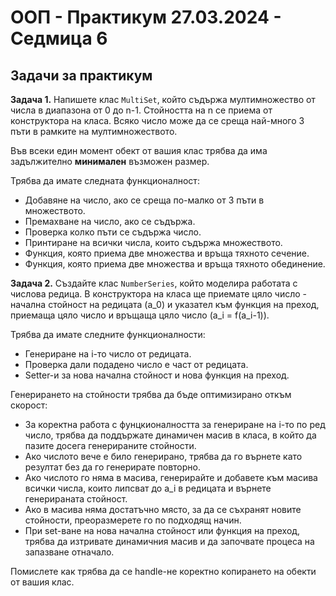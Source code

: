 # OOП - Практикум 27.03.2024 - Седмица 6

## Задачи за практикум

**Задача 1.**
Напишете клас `MultiSet`, който съдържа мултимножество от числа в диапазона от 0 до n-1. Стойността на n се приема от конструктора на класа. Всяко число може да се среща най-много 3 пъти в рамките на мултимножеството.

Във всеки един момент обект от вашия клас трябва да има задължително **минимален** възможен размер.

Трябва да имате следната функционалност:
* Добавяне на число, ако се среща по-малко от 3 пъти в множеството.
* Премахване на число, ако се съдържа.
* Проверка колко пъти се съдържа число.
* Принтиране на всички числа, които съдържа множеството.
* Функция, която приема две множества и връща тяхното сечение.
* Функция, която приема две множества и връща тяхното обединение.

**Задача 2.**
Създайте клас `NumberSeries`, който моделира работата с числова редица. В конструктора на класа ще приемате цяло число - начална стойност на редицата (a_0) и указател към функция на преход, приемаща цяло число и връщаща цяло число (a_i = f(a_i-1)).

Трябва да имате следните функционалности:
* Генериране на i-то число от редицата.
* Проверка дали подадено число е част от редицата.
* Setter-и за нова начална стойност и нова функция на преход.

Генерирането на стойности трябва да бъде оптимизирано откъм скорост:
* За коректна работа с фунцкионалността за генериране на i-то по ред число, трябва да поддържате динамичен масив в класа, в който да пазите досега генерираните стойности.
* Ако числото вече е било генерирано, трябва да го върнете като резултат без да го генерирате повторно.
* Ако числото го няма в масива, генерирайте и добавете към масива всички числа, които липсват до a_i в редицата и върнете генерираната стойност. 
* Ако в масива няма достатъчно място, за да се съхранят новите стойности, преоразмерете го по подходящ начин.
* При set-ване на нова начална стойност или функция на преход, трябва да изтривате динамичния масив и да започвате процеса на запазване отначало.

Помислете как трябва да се handle-не коректно копирането на обекти от вашия клас.